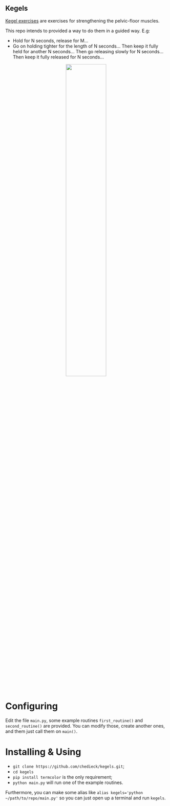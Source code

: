 Kegels
---


[Kegel exercises](https://en.wikipedia.org/wiki/Kegel_exercise) are exercises for strengthening the pelvic-floor muscles.

This repo intends to provided a way to do them in a guided way. E.g:
- Hold for N seconds, release for M...
- Go on holding tighter for the length of N seconds... Then keep it fully held for another N seconds... Then go releasing slowly for N seconds... Then keep it fully released for N seconds...

<p align="center" >
<img width="50%"  src="https://user-images.githubusercontent.com/21281174/216840180-16bbeb2d-d198-4486-87a8-3e85dccf183a.png"> 
<p>
<p align="center" >

# Configuring
Edit the file `main.py`, some example routines `first_routine()` and `second_routine()` are provided. You can modify those, create another ones, and them just call them on `main()`.

# Installing & Using
- `git clone https://github.com/chedieck/kegels.git`;
- `cd kegels`
- `pip install termcolor` is the only requirement;
- `python main.py` will run one of the example routines.

Furthermore, you can make some alias like `alias kegels='python ~/path/to/repo/main.py'` so you can just open up a terminal and run `kegels`.
